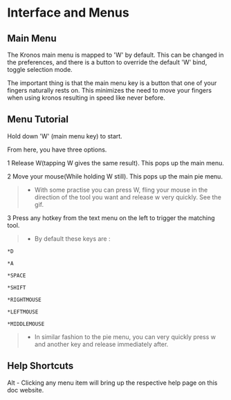 # Interface and Menus



## Main Menu

The Kronos main menu is mapped to 'W' by default. 
This can be changed in the preferences, and there is a button to override the default 'W' bind, toggle selection mode.

The important thing is that the main menu key is a button that one of your fingers naturally rests on. This minimizes the need to move your fingers when using kronos
resulting in speed like never before.

## Menu Tutorial


Hold down 'W' (main menu key) to start.

From here, you have three options.



1 Release W(tapping W gives the same result). This pops up the main menu.

2 Move your mouse(While holding W still). This pops up the main pie menu.

>- With some practise you can press W, fling your mouse in the direction of the tool you want and release w very quickly. See the gif.


3 Press any hotkey from the text menu on the left to trigger the matching tool.

>- By default these keys are :

    *D

    *A

    *SPACE

    *SHIFT

    *RIGHTMOUSE

    *LEFTMOUSE

    *MIDDLEMOUSE

>- In similar fashion to the pie menu, you can very quickly press w and another key and release immediately after.


## Help Shortcuts

Alt - Clicking any menu item will bring up the respective help page on this doc website.
